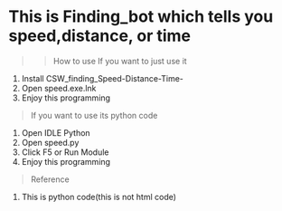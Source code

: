 # This is Finding_bot which tells you speed,distance, or time

>>How to use
>If you want to just use it
1. Install CSW_finding_Speed-Distance-Time-
2. Open speed.exe.lnk
3. Enjoy this programming
>If you want to use its python code 
1. Open IDLE Python
2. Open speed.py
3. Click F5 or Run Module
4. Enjoy this programming
>Reference
1. This is python code(this is not html code)
